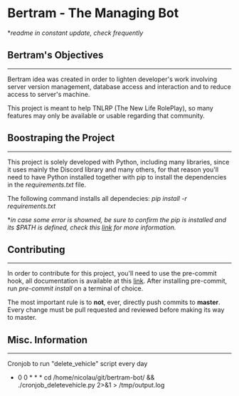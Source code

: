 # **Bertram - The Managing Bot**
**readme in constant update, check frequently*

## **Bertram's Objectives**
---
Bertram idea was created in order to lighten developer's work involving server version management, database access and interaction and to reduce access to server's machine.

This project is meant to help TNLRP (The New Life RolePlay), so many features may only be available or usable regarding that community.

## **Boostraping the Project**
---
This project is solely developed with Python, including many libraries, since it uses mainly the Discord library and many others, for that reason you'll need to have Python installed together with pip to install the dependencies in the *requirements.txt* file.

The following command installs all dependecies: *pip install -r requirements.txt*

**in case some error is showned, be sure to confirm the pip is installed and its $PATH is defined, check this [link](https://pip.pypa.io/en/stable/installation/) for more information.*

## **Contributing**
---
In order to contribute for this project, you'll need to use the pre-commit hook, all documentation is available at this [link](https://pre-commit.com/).
After installing pre-commit, run *pre-commit install* on a terminal of choice.

The most important rule is to **not**, ever, directly push commits to **master**. Every change must be pull requested and reviewed before making its way to master.

## **Misc. Information**
---
Cronjob to run "delete_vehicle" script every day
- 0 0 * * * cd /home/nicolau/git/bertram-bot/ && ./cronjob_deletevehicle.py 2>&1 > /tmp/output.log
